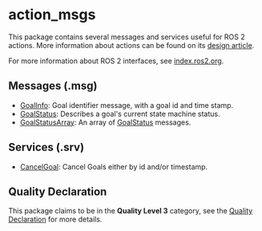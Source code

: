 # action_msgs
This package contains several messages and services useful for ROS 2 actions.
More information about actions can be found on its [design article](http://design.ros2.org/articles/actions.html).

For more information about ROS 2 interfaces, see [index.ros2.org](https://index.ros.org/doc/ros2/Concepts/About-ROS-Interfaces/).

## Messages (.msg)
* [GoalInfo](msg/GoalInfo.msg): Goal identifier message, with a goal id and time stamp.
* [GoalStatus](msg/GoalStatus.msg): Describes a goal's current state machine status.
* [GoalStatusArray](msg/GoalStatusArray.msg): An array of [GoalStatus](msg/GoalStatus.msg) messages.

## Services (.srv)
* [CancelGoal](srv/CancelGoal.srv): Cancel Goals either by id and/or timestamp.

## Quality Declaration
This package claims to be in the **Quality Level 3** category, see the [Quality Declaration](QUALITY_DECLARATION.md) for more details.
